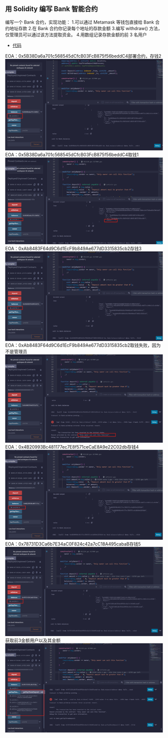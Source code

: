 ## 用 Solidity 编写 Bank 智能合约

编写一个 Bank 合约，实现功能：
1.可以通过 Metamask 等钱包直接给 Bank 合约地址存款
2.在 Bank 合约你记录每个地址的存款金额
3.编写 withdraw() 方法，仅管理员可以通过该方法提取资金。
4.用数组记录存款金额的前 3 名用户

* [代码](Bank.sol)

EOA：0x5B38Da6a701c568545dCfcB03FcB875f56beddC4部署合约，存钱2
![alt text](1713443630758.jpg)
EOA：0x5B38Da6a701c568545dCfcB03FcB875f56beddC4取钱1
![alt text](1713443858168.jpg)
EOA：0xAb8483F64d9C6d1EcF9b849Ae677dD3315835cb2存钱3
![alt text](1713443954437.jpg)
EOA：0xAb8483F64d9C6d1EcF9b849Ae677dD3315835cb2取钱失败，因为不是管理员
![alt text](1713444061385.jpg)
EOA：0x4B20993Bc481177ec7E8f571ceCaE8A9e22C02db存钱4
![alt text](1713444179073-1.jpg)
EOA：0x78731D3Ca6b7E34aC0F824c42a7cC18A495cabaB存钱5
![alt text](1713444249584-1.jpg)
获取前3金额用户以及其金额
![alt text](1713444359724.jpg)
